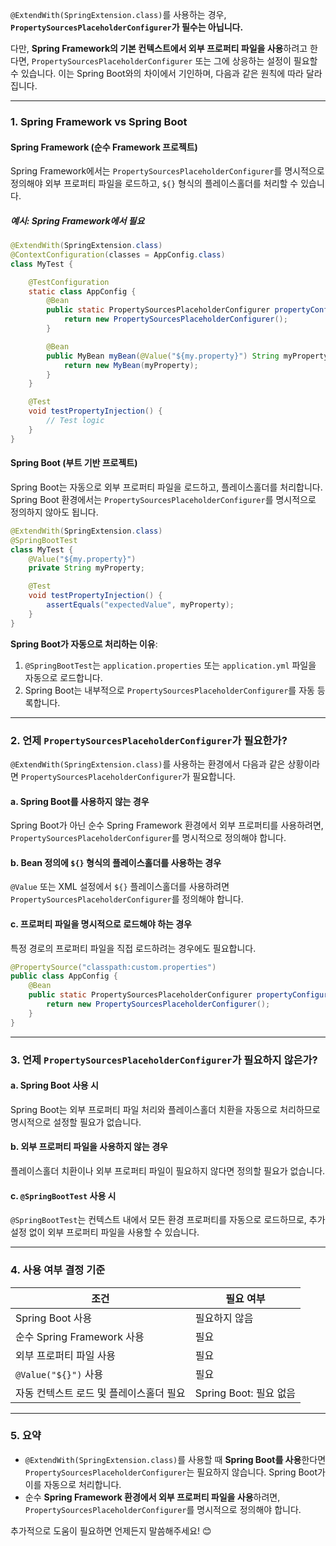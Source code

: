 `@ExtendWith(SpringExtension.class)`를 사용하는 경우, **`PropertySourcesPlaceholderConfigurer`가 필수는 아닙니다.**

다만, **Spring Framework의 기본 컨텍스트에서 외부 프로퍼티 파일을 사용**하려고 한다면, `PropertySourcesPlaceholderConfigurer` 또는 그에 상응하는 설정이 필요할 수 있습니다. 이는 Spring Boot와의 차이에서 기인하며, 다음과 같은 원칙에 따라 달라집니다.

---

### **1. Spring Framework vs Spring Boot**

#### **Spring Framework (순수 Framework 프로젝트)**

Spring Framework에서는 `PropertySourcesPlaceholderConfigurer`를 명시적으로 정의해야 외부 프로퍼티 파일을 로드하고, `${}` 형식의 플레이스홀더를 처리할 수 있습니다.

##### **예시: Spring Framework에서 필요**
```java
@ExtendWith(SpringExtension.class)
@ContextConfiguration(classes = AppConfig.class)
class MyTest {

    @TestConfiguration
    static class AppConfig {
        @Bean
        public static PropertySourcesPlaceholderConfigurer propertyConfigurer() {
            return new PropertySourcesPlaceholderConfigurer();
        }

        @Bean
        public MyBean myBean(@Value("${my.property}") String myProperty) {
            return new MyBean(myProperty);
        }
    }

    @Test
    void testPropertyInjection() {
        // Test logic
    }
}
```

#### **Spring Boot (부트 기반 프로젝트)**

Spring Boot는 자동으로 외부 프로퍼티 파일을 로드하고, 플레이스홀더를 처리합니다. Spring Boot 환경에서는 `PropertySourcesPlaceholderConfigurer`를 명시적으로 정의하지 않아도 됩니다.

```java
@ExtendWith(SpringExtension.class)
@SpringBootTest
class MyTest {
    @Value("${my.property}")
    private String myProperty;

    @Test
    void testPropertyInjection() {
        assertEquals("expectedValue", myProperty);
    }
}
```

**Spring Boot가 자동으로 처리하는 이유**:
1. `@SpringBootTest`는 `application.properties` 또는 `application.yml` 파일을 자동으로 로드합니다.
2. Spring Boot는 내부적으로 `PropertySourcesPlaceholderConfigurer`를 자동 등록합니다.

---

### **2. 언제 `PropertySourcesPlaceholderConfigurer`가 필요한가?**

`@ExtendWith(SpringExtension.class)`를 사용하는 환경에서 다음과 같은 상황이라면 `PropertySourcesPlaceholderConfigurer`가 필요합니다.

#### **a. Spring Boot를 사용하지 않는 경우**
Spring Boot가 아닌 순수 Spring Framework 환경에서 외부 프로퍼티를 사용하려면, `PropertySourcesPlaceholderConfigurer`를 명시적으로 정의해야 합니다.

#### **b. Bean 정의에 `${}` 형식의 플레이스홀더를 사용하는 경우**
`@Value` 또는 XML 설정에서 `${}` 플레이스홀더를 사용하려면 `PropertySourcesPlaceholderConfigurer`를 정의해야 합니다.

#### **c. 프로퍼티 파일을 명시적으로 로드해야 하는 경우**
특정 경로의 프로퍼티 파일을 직접 로드하려는 경우에도 필요합니다.

```java
@PropertySource("classpath:custom.properties")
public class AppConfig {
    @Bean
    public static PropertySourcesPlaceholderConfigurer propertyConfigurer() {
        return new PropertySourcesPlaceholderConfigurer();
    }
}
```

---

### **3. 언제 `PropertySourcesPlaceholderConfigurer`가 필요하지 않은가?**

#### **a. Spring Boot 사용 시**
Spring Boot는 외부 프로퍼티 파일 처리와 플레이스홀더 치환을 자동으로 처리하므로 명시적으로 설정할 필요가 없습니다.

#### **b. 외부 프로퍼티 파일을 사용하지 않는 경우**
플레이스홀더 치환이나 외부 프로퍼티 파일이 필요하지 않다면 정의할 필요가 없습니다.

#### **c. `@SpringBootTest` 사용 시**
`@SpringBootTest`는 컨텍스트 내에서 모든 환경 프로퍼티를 자동으로 로드하므로, 추가 설정 없이 외부 프로퍼티 파일을 사용할 수 있습니다.

---

### **4. 사용 여부 결정 기준**

| **조건**                                | **필요 여부**        |
|----------------------------------------|---------------------|
| Spring Boot 사용                       | 필요하지 않음        |
| 순수 Spring Framework 사용             | 필요                |
| 외부 프로퍼티 파일 사용                | 필요                |
| `@Value("${}")` 사용                   | 필요                |
| 자동 컨텍스트 로드 및 플레이스홀더 필요 | Spring Boot: 필요 없음 |

---

### **5. 요약**
- `@ExtendWith(SpringExtension.class)`를 사용할 때 **Spring Boot를 사용**한다면 `PropertySourcesPlaceholderConfigurer`는 필요하지 않습니다. Spring Boot가 이를 자동으로 처리합니다.
- 순수 **Spring Framework 환경에서 외부 프로퍼티 파일을 사용**하려면, `PropertySourcesPlaceholderConfigurer`를 명시적으로 정의해야 합니다.

추가적으로 도움이 필요하면 언제든지 말씀해주세요! 😊
